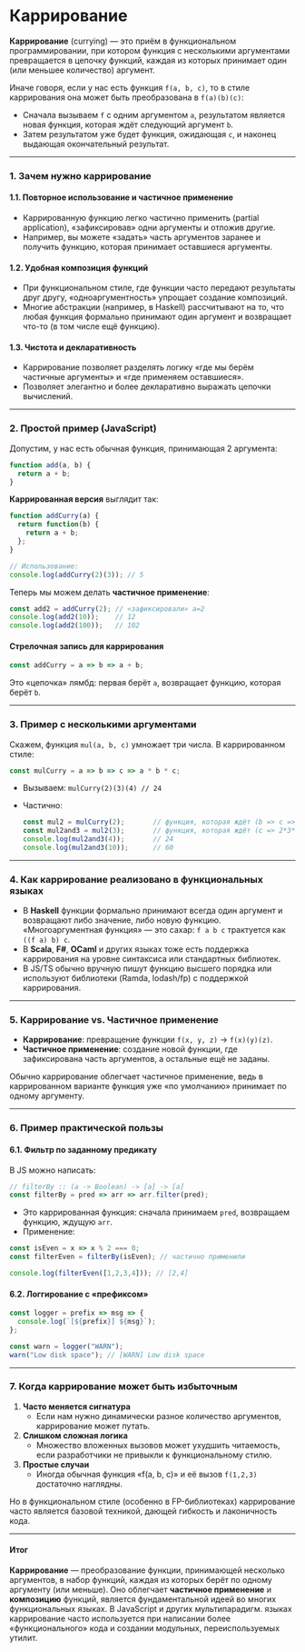 # Каррирование

**Каррирование** (currying) — это приём в функциональном программировании, при котором функция с несколькими аргументами превращается в цепочку функций, каждая из которых принимает один (или меньшее количество) аргумент.

Иначе говоря, если у нас есть функция `f(a, b, c)`, то в стиле каррирования она может быть преобразована в `f(a)(b)(c)`:

* Сначала вызываем `f` с одним аргументом `a`, результатом является новая функция, которая ждёт следующий аргумент `b`.
* Затем результатом уже будет функция, ожидающая `c`, и наконец выдающая окончательный результат.

***

### 1. Зачем нужно каррирование

#### 1.1. Повторное использование и частичное применение

* Каррированную функцию легко частично применить (partial application), «зафиксировав» одни аргументы и отложив другие.
* Например, вы можете «задать» часть аргументов заранее и получить функцию, которая принимает оставшиеся аргументы.

#### 1.2. Удобная композиция функций

* При функциональном стиле, где функции часто передают результаты друг другу, «одноаргументность» упрощает создание композиций.
* Многие абстракции (например, в Haskell) рассчитывают на то, что любая функция формально принимают один аргумент и возвращает что-то (в том числе ещё функцию).

#### 1.3. Чистота и декларативность

* Каррирование позволяет разделять логику «где мы берём частичные аргументы» и «где применяем оставшиеся».
* Позволяет элегантно и более декларативно выражать цепочки вычислений.

***

### 2. Простой пример (JavaScript)

Допустим, у нас есть обычная функция, принимающая 2 аргумента:

```js
function add(a, b) {
  return a + b;
}
```

**Каррированная версия** выглядит так:

```js
function addCurry(a) {
  return function(b) {
    return a + b;
  };
}

// Использование:
console.log(addCurry(2)(3)); // 5
```

Теперь мы можем делать **частичное применение**:

```js
const add2 = addCurry(2); // «зафиксировали» a=2
console.log(add2(10));    // 12
console.log(add2(100));   // 102
```

#### Стрелочная запись для каррирования

```js
const addCurry = a => b => a + b;
```

Это «цепочка» лямбд: первая берёт `a`, возвращает функцию, которая берёт `b`.

***

### 3. Пример с несколькими аргументами

Скажем, функция `mul(a, b, c)` умножает три числа. В каррированном стиле:

```js
const mulCurry = a => b => c => a * b * c;
```

* Вызываем: `mulCurry(2)(3)(4) // 24`
*   Частично:

    ```js
    const mul2 = mulCurry(2);       // функция, которая ждёт (b => c => 2*b*c)
    const mul2and3 = mul2(3);       // функция, которая ждёт (c => 2*3*c)
    console.log(mul2and3(4));       // 24
    console.log(mul2and3(10));      // 60
    ```

***

### 4. Как каррирование реализовано в функциональных языках

* В **Haskell** функции формально принимают всегда один аргумент и возвращают либо значение, либо новую функцию. «Многоаргументная функция» — это сахар: `f a b c` трактуется как `((f a) b) c`.
* В **Scala**, **F#**, **OCaml** и других языках тоже есть поддержка каррирования на уровне синтаксиса или стандартных библиотек.
* В JS/TS обычно вручную пишут функцию высшего порядка или используют библиотеки (Ramda, lodash/fp) с поддержкой каррирования.

***

### 5. Каррирование vs. Частичное применение

* **Каррирование**: превращение функции `f(x, y, z)` → `f(x)(y)(z)`.
* **Частичное применение**: создание новой функции, где зафиксирована часть аргументов, а остальные ещё не заданы.

Обычно каррирование облегчает частичное применение, ведь в каррированном варианте функция уже «по умолчанию» принимает по одному аргументу.

***

### 6. Пример практической пользы

#### 6.1. Фильтр по заданному предикату

В JS можно написать:

```js
// filterBy :: (a -> Boolean) -> [a] -> [a]
const filterBy = pred => arr => arr.filter(pred);
```

* Это каррированная функция: сначала принимаем `pred`, возвращаем функцию, ждущую `arr`.
* Применение:

```js
const isEven = x => x % 2 === 0;
const filterEven = filterBy(isEven); // частично применили

console.log(filterEven([1,2,3,4])); // [2,4]
```

#### 6.2. Логгирование с «префиксом»

```js
const logger = prefix => msg => {
  console.log(`[${prefix}] ${msg}`);
};

const warn = logger("WARN");
warn("Low disk space"); // [WARN] Low disk space
```

***

### 7. Когда каррирование может быть избыточным

1. **Часто меняется сигнатура**
   * Если нам нужно динамически разное количество аргументов, каррирование может путать.
2. **Слишком сложная логика**
   * Множество вложенных вызовов может ухудшить читаемость, если разработчики не привыкли к функциональному стилю.
3. **Простые случаи**
   * Иногда обычная функция «f(a, b, c)» и её вызов `f(1,2,3)` достаточно наглядны.

Но в функциональном стиле (особенно в FP-библиотеках) каррирование часто является базовой техникой, дающей гибкость и лаконичность кода.

***

#### Итог

**Каррирование** — преобразование функции, принимающей несколько аргументов, в набор функций, каждая из которых берёт по одному аргументу (или меньше). Оно облегчает **частичное применение** и **композицию** функций, является фундаментальной идеей во многих функциональных языках. В JavaScript и других мультипарадигм. языках каррирование часто используется при написании более «функционального» кода и создании модульных, переиспользуемых утилит.
